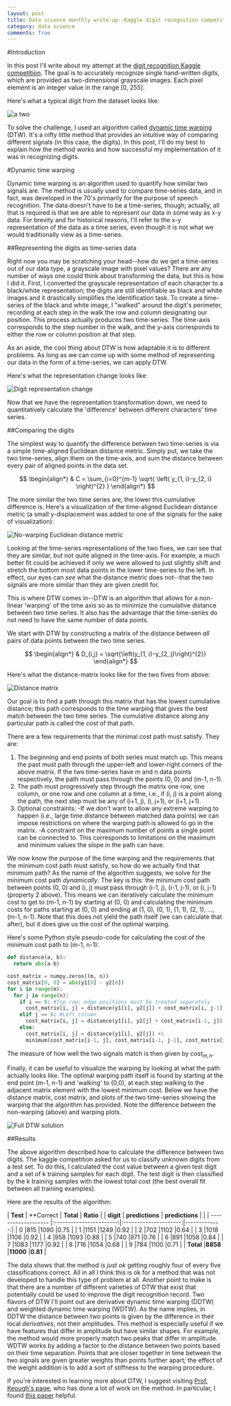 ```yaml
---
layout: post
title: Data science monthly write-up--Kaggle digit recognition competition
category: data science
comments: True
---
```


#Introduction

In this post I'll write about my attempt at the [digit recognition Kaggle competition](https://www.kaggle.com). The goal is to accurately recognize single hand-written digits, which are provided as two-dimensional grayscale images. Each pixel element is an integer value in the range [0, 255].

Here's what a typical digit from the dataset looks like:

![a two](https://tphinkle.github.io/images/2015-12-27/two_gs_0.png)

To solve the challenge, I used an algorithm called [dynamic time warping](https://en.wikipedia.org/wiki/Dynamic_time_warping) (DTW). It's a nifty little method that provides an intuitive way of comparing different signals (in this case, the digits). In this post, I'll do my best to explain how the method works and how successful my implementation of it was in recognizing digits.

#Dynamic time warping

Dynamic time warping is an algorithm used to quantify how similar two signals are. The method is usually used to compare time-series data, and in fact, was developed in the 70's primarily for the purpose of speech recognition. The data doesn't have to be a time-series, though; actually, all that is required is that we are able to represent our data in some way as x-y data. For brevity and for historical reasons, I'll refer to the x-y representation of the data as a time series, even though it is not what we would traditionally view as a time-series.

##Representing the digits as time-series data

Right now you may be scratching your head--how do we get a time-series out of our data type, a grayscale image with pixel values? There are any number of ways one could think about transforming the data, but this is how I did it. First, I converted the grayscale representation of each character to a black/white representation; the digits are still identifiable as black and white images and it drastically simplifies the identification task. To create a time-series of the black and white image, I "walked" around the digit's perimeter, recording at each step in the walk the row and column designating our position. This process actually produces two time-series. The time-axis corresponds to the step number in the walk, and the y-axis corresponds to either the row or column position at that step.

As an aside, the cool thing about DTW is how adaptable it is to different problems. As long as we can come up with some method of representing our data in the form of a time-series, we can apply DTW.

Here's what the representation change looks like:

![Digit representation change](https://tphinkle.github.io/images/2015-12-27/representation_transformation.png)

Now that we have the representation transformation down, we need to quantitatively calculate the 'difference' between different characters' time series.

##Comparing the digits

The simplest way to quantify the difference between two time-series is via a simple time-aligned Euclidean distance metric. Simply put, we take the two time-series, align them on the time-axis, and sum the distance between every pair of aligned points in the data set.

$$ 
\begin{align*}
	& C = \sum_{i=0}^{m-1}  \sqrt{  \left(    y_{1, i}-y_{2, i}    \right)^{2}  }
\end{align*}
$$


 The more similar the two time series are, the lower this cumulative difference is. Here's a visualization of the time-aligned Euclidean distance metric (a small y-displacement was added to one of the signals for the sake of visualization):

![No-warping Euclidean distance metric](https://tphinkle.github.io/images/2015-12-27/nowarp_distance_0.png)

Looking at the time-series representations of the two fives, we can see that they are similar, but not quite aligned in the time-axis. For example, a much better fit could be achieved if only we were allowed to just slightly shift and stretch the bottom most data points in the lower time-series to the left. In effect, our eyes can *see* what the distance metric does not--that the two signals are more similar than they are given credit for. 

This is where DTW comes in--DTW is an algorithm that allows for a non-linear 'warping' of the time axis so as to minimize the cumulative distance between two time series. It also has the advantage that the time-series do not need to have the same number of data points.

We start with DTW by constructing a matrix of the distance between *all* pairs of data points between the two time series. 

$$ 
\begin{align*}
	& D_{i,j} = \sqrt{\left(y_{1, i}-y_{2, j}\right)^{2}}
\end{align*}
$$

Here's what the distance-matrix looks like for the two fives from above:

![Distance matrix](https://tphinkle.github.io/images/2015-12-27/distance_matrix_0.png)

Our goal is to find a path through this matrix that has the lowest cumulative distance; this path corresponds to the time warping that gives the best match between the two time series. The cumulative distance along any particular path is called the *cost* of that path.

There are a few requirements that the minimal cost path must satisfy. They are:

1. The beginning and end points of both series must match up. This means the past must path through the upper-left and lower-right corners of the above matrix. If the two time-series have m and n data points respectively, the path must pass through the points (0, 0) and (m-1, n-1).
2. The path must progressively step through the matrix one row, one column, or one row and one column at a time, i.e., if (i, j) is a point along the path, the next step must be any of (i+1, j), (i, j+1), or (i+1, j+1).
3. Optional constraints:
    -If we don't want to allow any extreme warping to happen (i.e., large time distance between matched data points) we can impose restrictions on where the warping path is allowed to go in the matrix.
    -A constraint on the maximum number of points a single point can be connected to. This corresponds to limitations on the maximum and minimum values the slope in the path can have.


We now know the purpose of the time warping and the requirements that the minimum cost path must satisfy, so how do we actually find that minimum path? As the name of the algorithm suggests, we solve for the minimum cost path *dynamically*. The key is this: the minimum cost path between points (0, 0) and (i, j) must pass through (i-1, j), (i-1, j-1), or (i, j-1) (property 2 above). This means we can iteratively calculate the minimum cost to get to (m-1, n-1) by starting at (0, 0) and calculating the minimum costs for paths starting at (0, 0) and ending at (1, 0), (0, 1), (1, 1), (2, 1), ..., (m-1, n-1). Note that this does not yield the path itself (we can calculate that after), but it does give us the cost of the optimal warping.

Here's some Python style pseudo-code for calculating the cost of the minimum cost path to (m-1, n-1):

~~~~~~~ python
def distance(a, b):
  return abs(a-b)

cost_matrix = numpy.zeros((m, n))
cost_matrix[0, 0] = abs(y1[0] - y2[0])
for i in range(m):
  for j in range(n):
    if i == 0: #Top row; edge positions must be treated separately
	  cost_matrix[i, j] = distance(y1[i], y2[j]) + cost_matrix[i, j-1]
	elif j == 0: #Left column
	  cost_matrix[i, j] = distance(y1[i], y2[j] + cost_matrix[i-1, j])
	else:
	  cost_matrix[i, j] = distance(y1[i], y2[j]) +\
	  minimum(cost_matrix[i-1, j], cost_matrix[i-1, j-1], cost_matrix[i, j-1])
~~~~~~~

The measure of how well the two signals match is then given by $cost_{m,n}$. 

Finally, it can be useful to visualize the warping by looking at what the path actually looks like. The optimal warping path itself is found by starting at the end point (m-1, n-1) and 'walking' to (0,0), at each step walking to the adjacent matrix element with the lowest minimum cost. Below we have the distance matrix, cost matrix, and plots of the two time-series showing the warping that the algorithm has provided. Note the difference between the non-warping (above) and warping plots.

![Full DTW solution](https://tphinkle.github.io/images/2015-12-27/all_plots.png)

##Results

The above algorithm described how to calculate the difference between two digits. The kaggle competition asked for us to classify unknown digits from a test set. To do this, I calculated the cost value between a given test digit and a set of k training samples for each digit. The test digit is then classified by the k training samples with the lowest total cost (the best overall fit between all training examples).

Here are the results of the algorithm:

|      **Test**       |       **Correct         |        **Total**      |   **Ratio**  |
|     **digit**       |    **predictions**      |     **predictions**   |              |
| ------------------- |:-----------------------:|:---------------------:|-------------:|
| 0                   |815                      |1090                   |0.75          |
| 1                   |1151                     |1249                   |0.92          |
| 2                   |702                      |1102                   |0.64          |
| 3                   |1018                     |1106                   |0.92          |
| 4                   |958                      |1093                   |0.88          |
| 5                   |740                      |971                    |0.76          |
| 6                   |891                      |1058                   |0.84          |
| 7                   |1083                     |1177                   |0.92          |
| 8                   |716                      |1054                   |0.68          |
| 9                   |784                      |1100                   |0.71          |
| **Total**           |**8858**                 |**11000**              |**0.81**      |


The data shows that the method is *just ok* getting roughly four of every five classifications correct. All in all I think this is ok for a method that was not developed to handle this type of problem at all. Another point to make is that there are a number of different varieties of DTW that exist that potentially could be used to improve the digit recognition record. Two flavors of DTW I'll point out are derivative dynamic time warping (DDTW) and weighted dynamic time warping (WDTW). As the name implies, in DDTW the distance between two points is given by the difference in their local *derivatives*, not their amplitudes. This method is especially useful if we have features that differ in amplitude but have similar shapes. For example, the method would more properly match two peaks that differ in amplitude. WDTW works by adding a factor to the distance between two points based on their time separation. Points that are closer together in time between the two signals are given greater weights than points further apart; the effect of the weight addition is to add a sort of stiffness to the warping procedure.

If you're interested in learning more about DTW, I suggest visiting [Prof. Keough's page](http://www.cs.ucr.edu/~eamonn/), who has done a lot of work on the method. In particular, I found [this paper](https://www.cs.rutgers.edu/~mlittman/courses/lightai03/DDTW-2001.pdf) helpful.

